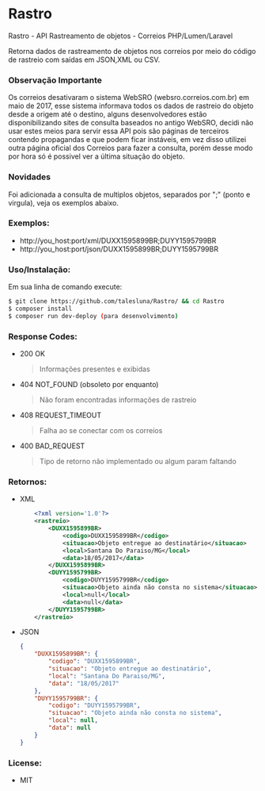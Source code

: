 # Rastro
Rastro - API Rastreamento de objetos - Correios PHP/Lumen/Laravel

Retorna dados de rastreamento de objetos nos correios por meio do código de rastreio com saídas em JSON,XML ou CSV.

### Observação Importante
Os correios desativaram o sistema WebSRO (websro.correios.com.br) em maio de 2017, esse sistema informava todos os dados de rastreio do objeto desde a origem até o destino, alguns desenvolvedores estão disponibilizando sites de consulta baseados no antigo WebSRO, decidi não usar estes meios para servir essa API pois são páginas de terceiros contendo propagandas e que podem ficar instáveis, em vez disso utilizei outra página oficial dos Correios para fazer a consulta, porém desse modo por hora só é possivel ver a última situação do objeto.

### Novidades
Foi adicionada a consulta de multiplos objetos, separados por ";" (ponto e virgula), veja os exemplos abaixo.

### Exemplos:
- http://you_host:port/xml/DUXX1595899BR;DUYY1595799BR
- http://you_host:port/json/DUXX1595899BR;DUYY1595799BR

### Uso/Instalação:

Em sua linha de comando execute:
```sh
$ git clone https://github.com/talesluna/Rastro/ && cd Rastro
$ composer install
$ composer run dev-deploy (para desenvolvimento)
```

### Response Codes:

- 200 OK

    > Informações presentes e exibidas

- 404 NOT_FOUND (obsoleto por enquanto)
    
    > Não foram encontradas informações de rastreio
    
- 408 REQUEST_TIMEOUT
    
    > Falha ao se conectar com os correios

- 400 BAD_REQUEST

    > Tipo de retorno não implementado ou algum param faltando


### Retornos:

- XML

    ``` XML
        <?xml version='1.0'?>
        <rastreio>
            <DUXX1595899BR>
                <codigo>DUXX1595899BR</codigo>
                <situacao>Objeto entregue ao destinatário</situacao>
                <local>Santana Do Paraiso/MG</local>
                <data>18/05/2017</data>
            </DUXX1595899BR>
            <DUYY1595799BR>
                <codigo>DUYY1595799BR</codigo>
                <situacao>Objeto ainda não consta no sistema</situacao>
                <local>null</local>
                <data>null</data>
            </DUYY1595799BR>
        </rastreio>
    ```

- JSON

    ```JSON
    {
        "DUXX1595899BR": {
            "codigo": "DUXX1595899BR",
            "situacao": "Objeto entregue ao destinatário",
            "local": "Santana Do Paraiso/MG",
            "data": "18/05/2017"
        },
        "DUYY1595799BR": {
            "codigo": "DUYY1595799BR",
            "situacao": "Objeto ainda não consta no sistema",
            "local": null,
            "data": null
        }
    }
    ```

### License:
- MIT

